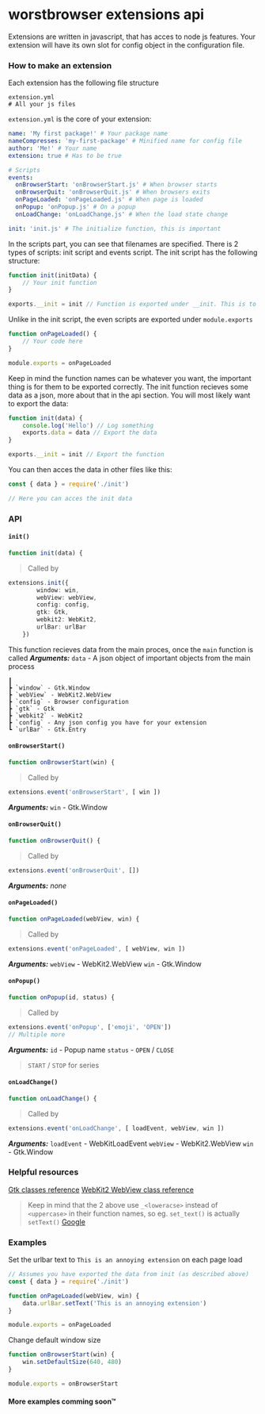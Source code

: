 # worstbrowser extensions api
Extensions are written in javascript, that has acces to node js features. Your extension will have its own slot for config object in the configuration file.

### How to make an extension
Each extension has the following file structure
```
extension.yml
# All your js files
```

`extension.yml` is the core of your extension:
```yml
name: 'My first package!' # Your package name
nameCompresses: 'my-first-package' # Minified name for config file
author: 'Me!' # Your name
extension: true # Has to be true

# Scripts
events:
  onBrowserStart: 'onBrowserStart.js' # When browser starts
  onBrowserQuit: 'onBrowserQuit.js' # When browsers exits
  onPageLoaded: 'onPageLoaded.js' # When page is loaded
  onPopup: 'onPopup.js' # On a popup
  onLoadChange: 'onLoadChange.js' # When the load state change

init: 'init.js' # The initialize function, this is important
```

In the scripts part, you can see that filenames are specified. There is 2 types of scripts: init script and events script. The init script has the following structure:

```js
function init(initData) {
	// Your init function
}

exports.__init = init // Function is exported under __init. This is to allow more exports
```

Unlike in the init script, the even scripts are exported under `module.exports`

```js
function onPageLoaded() {
	// Your code here
}

module.exports = onPageLoaded
```

Keep in mind the function names can be whatever you want, the important thing is for them to be exported correctly.
The init function recieves some data as a json, more about that in the api section. You will most likely want to export the data:

```js
function init(data) {
	console.log('Hello') // Log something
	exports.data = data // Export the data
}

exports.__init = init // Export the function
```

You can then acces the data in other files like this:

```js
const { data } = require('./init')

// Here you can acces the init data
```

### API

#### `init()`
```js
function init(data) {
```
> Called by
```ts
extensions.init({
		window: win,
		webView: webView,
		config: config,
		gtk: Gtk,
		webkit2: WebKit2,
		urlBar: urlBar
	})
```

This function recieves data from the main proces, once the `main` function is called
*__Arguments:__*
`data` - A json object of important objects from the main process
```
┃
┣ `window` - Gtk.Window
┣ `webView` - WebKit2.WebView
┣ `config` - Browser configuration
┣ `gtk` - Gtk
┣ `webkit2` - WebKit2
┣ `config` - Any json config you have for your extension
┗ `urlBar` - Gtk.Entry
```

#### `onBrowserStart()`
```js
function onBrowserStart(win) {
```
> Called by
```ts
extensions.event('onBrowserStart', [ win ])
```
*__Arguments:__*
`win` - Gtk.Window

#### `onBrowserQuit()`
```js
function onBrowserQuit() {
```
> Called by
```ts
extensions.event('onBrowserQuit', [])
```
*__Arguments:__*
*none*

#### `onPageLoaded()`
```js
function onPageLoaded(webView, win) {
```
> Called by
```ts
extensions.event('onPageLoaded', [ webView, win ])
```
*__Arguments:__*
`webView` - WebKit2.WebView
`win` - Gtk.Window

#### `onPopup()`
```js
function onPopup(id, status) {
```
> Called by
```ts
extensions.event('onPopup', ['emoji', 'OPEN'])
// Multiple more
```
*__Arguments:__*
`id` - Popup name
`status` - `OPEN` / `CLOSE`
> `START` / `STOP` for series

#### `onLoadChange()`
```js
function onLoadChange() {
```
> Called by
```ts
extensions.event('onLoadChange', [ loadEvent, webView, win ])
```
*__Arguments:__*
`loadEvent` - WebKitLoadEvent
`webView` - WebKit2.WebView
`win` - Gtk.Window

### Helpful resources
[Gtk classes reference](https://lazka.github.io/pgi-docs/Gtk-3.0/classes.html)
[WebKit2 WebView class reference](https://lazka.github.io/pgi-docs/WebKit2-4.0/classes/WebView.html)
> Keep in mind that the 2 above use `_<loweracse>` instead of `<uppercase>` in their function names, so eg. `set_text()` is actually `setText()`
[Google](https://google.com/)

### Examples
Set the urlbar text to `This is an annoying extension` on each page load
```js
// Assumes you have exported the data from init (as described above)
const { data } = require('./init')

function onPageLoaded(webView, win) {
	data.urlBar.setText('This is an annoying extension')
}

module.exports = onPageLoaded
```

Change default window size
```js
function onBrowserStart(win) {
	win.setDefaultSize(640, 480)
}

module.exports = onBrowserStart
```

#### More examples comming soon™️
